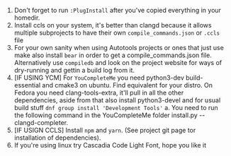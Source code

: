 1. Don't forget to run `:PlugInstall` after you've copied everything in your homedir.
2. Install ccls on your system, it's better than clangd because it allows multiple subprojects to have their own `compile_commands.json` or `.ccls` file
3. For your own sanity when using Autotools projects or ones that just use make also install `bear` in order to 
get a compile_commands.json file. Alternatively use `compiledb` and look on the project website for ways of dry-running and gettin a build log from it.
4. [IF USING YCM] For `YouCompleteMe` you need python3-dev build-essential and cmake3 on ubuntu. Find equivalent for your distro. On Fedora you need 
   clang-tools-extra, it'll pull in all the other dependencies, aside from that also install python3-devel and for usual build stuff `dnf group install
   'Development Tools'`
   a. You need to run the following command in the YouCompleteMe folder install.py --clangd-completer.
6. [IF USIGN CCLS] Install `npm` and `yarn`. (See project git page tor installation of dependencies).
7. If you're using linux try Cascadia Code Light Font, hope you like it
